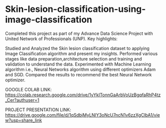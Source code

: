 # Skin-lesion-classification-using-image-classification

Completed this project as part of my Advance Data Science Project with United Network of Professionals (UNP). Key highlights:

Studied and Analyzed the Skin lesion classification dataset to applying Image Classification algorithm and present my insights. Performed various stages like data preparation,architecture selection and training and validation to understand the data. Experimented with Machine Learning algorithm i.e., Neural Networks algorithm using different optimizers Adam and SGD. Compared the results to recommend the best Neural Network optimizer.

GOOGLE COLAB LINK:
https://colab.research.google.com/drive/1yYkITonnGaArbVoUzBgqfaRhP4tz_Cer?authuser=1

PROJECT PRESENTATION LINK:
https://drive.google.com/file/d/1qSdbjMyLNIY3oNcU7ncN1v6zzXgClbA1/view?usp=share_link
